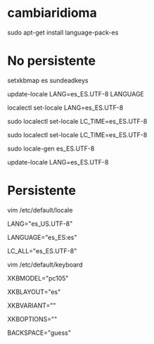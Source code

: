 # cambiaridioma

sudo apt-get install language-pack-es

# No persistente

setxkbmap es sundeadkeys

update-locale LANG=es_ES.UTF-8 LANGUAGE

localectl set-locale LANG=es_ES.UTF-8

sudo localectl set-locale LC_TIME=es_ES.UTF-8

sudo localectl set-locale LC_TIME=es_ES.UTF-8

sudo locale-gen es_ES.UTF-8

update-locale LANG=es_ES.UTF-8

# Persistente

vim /etc/default/locale

LANG="es_US.UTF-8"

LANGUAGE="es_ES:es"

LC_ALL="es_ES.UTF-8"

vim /etc/default/keyboard 

XKBMODEL="pc105"

XKBLAYOUT="es"

XKBVARIANT=""

XKBOPTIONS=""

BACKSPACE="guess"
